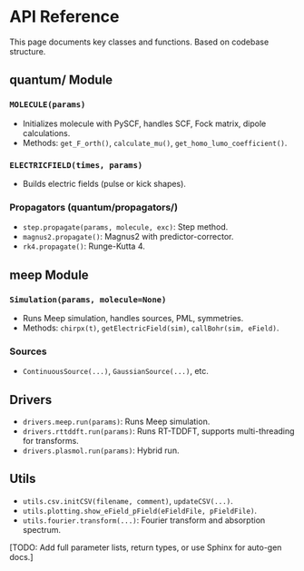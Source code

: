 # API Reference

This page documents key classes and functions. Based on codebase structure.

## quantum/ Module
### `MOLECULE(params)`
- Initializes molecule with PySCF, handles SCF, Fock matrix, dipole calculations.
- Methods: `get_F_orth()`, `calculate_mu()`, `get_homo_lumo_coefficient()`.

### `ELECTRICFIELD(times, params)`
- Builds electric fields (pulse or kick shapes).

### Propagators (quantum/propagators/)
- `step.propagate(params, molecule, exc)`: Step method.
- `magnus2.propagate()`: Magnus2 with predictor-corrector.
- `rk4.propagate()`: Runge-Kutta 4.

## meep Module
### `Simulation(params, molecule=None)`
- Runs Meep simulation, handles sources, PML, symmetries.
- Methods: `chirpx(t)`, `getElectricField(sim)`, `callBohr(sim, eField)`.

### Sources
- `ContinuousSource(...)`, `GaussianSource(...)`, etc.

## Drivers
- `drivers.meep.run(params)`: Runs Meep simulation.
- `drivers.rttddft.run(params)`: Runs RT-TDDFT, supports multi-threading for transforms.
- `drivers.plasmol.run(params)`: Hybrid run.

## Utils
- `utils.csv.initCSV(filename, comment)`, `updateCSV(...)`.
- `utils.plotting.show_eField_pField(eFieldFile, pFieldFile)`.
- `utils.fourier.transform(...)`: Fourier transform and absorption spectrum.

[TODO: Add full parameter lists, return types, or use Sphinx for auto-gen docs.]
